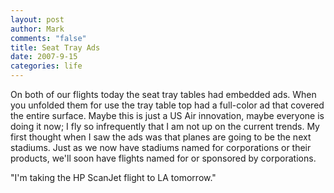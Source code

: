 ```yaml
--- 
layout: post
author: Mark
comments: "false"
title: Seat Tray Ads
date: 2007-9-15
categories: life
---
```

On both of our flights today the seat tray tables had embedded ads.  When you unfolded them for use the tray table top had a full-color ad that covered the entire surface.  Maybe this is just a US Air innovation, maybe everyone is doing it now; I fly so infrequently that I am not up on the current trends.  My first thought when I saw the ads was that planes are going to be the next stadiums.  Just as we now have stadiums named for corporations or their products, we'll soon have flights named for or sponsored by corporations.

"I'm taking the HP ScanJet flight to LA tomorrow."

